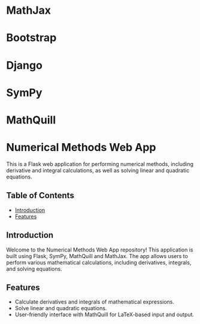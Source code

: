 # MathJax


# Bootstrap

# Django

# SymPy

# MathQuill

# Numerical Methods Web App

This is a Flask web application for performing numerical methods, including derivative and integral calculations, as well as solving linear and quadratic equations.

## Table of Contents

- [Introduction](#introduction)
- [Features](#features)


## Introduction

Welcome to the Numerical Methods Web App repository! This application is built using Flask, SymPy, MathQuill and MathJax. The app allows users to perform various mathematical calculations, including derivatives, integrals, and solving equations. 

## Features

- Calculate derivatives and integrals of mathematical expressions.
- Solve linear and quadratic equations.
- User-friendly interface with MathQuill for LaTeX-based input and output.

